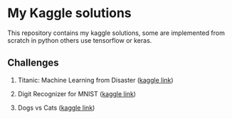 # My Kaggle solutions

This repository contains my kaggle solutions, some are implemented from scratch in python others use tensorflow or keras.

## Challenges

1. Titanic: Machine Learning from Disaster ([kaggle link](https://www.kaggle.com/c/titanic/))

2. Digit Recognizer for MNIST ([kaggle link](https://www.kaggle.com/c/digit-recognizer/))

3. Dogs vs Cats ([kaggle link](https://www.kaggle.com/c/dogs-vs-cats/))

